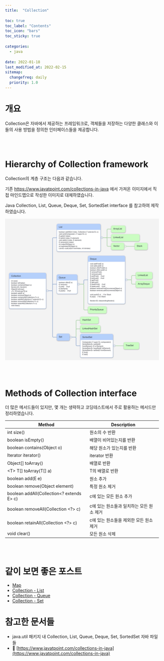 ```yaml
---
title:  "Collection"

toc: true
toc_label: "Contents"
toc_icon: "bars"
toc_sticky: true

categories:
  - java

date: 2022-01-18
last_modified_at: 2022-02-15
sitemap:
  changefreq: daily
  priority: 1.0
---
```


# 개요

 Collection은 자바에서 제공하는 프레임워크로, 객체들을 저장하는 다양한 클래스와 이들의 사용 방법을 정의한 인터페이스들을 제공합니다.

<br><br>


# Hierarchy of Collection framework

 Collection의 계층 구조는 다음과 같습니다.

기존 https://www.javatpoint.com/collections-in-java 에서 가져온 이미지에서 직접 마인드맵으로 작성한 이미지로 대체하였습니다.

Java Collection, List, Queue, Deque, Set, SortedSet interface 를 참고하여 제작하였습니다.

![Collection](../../assets/images/2022-01-18-java_collection/Collection-16449055108191.jpg)

<br><br>

# Methods of Collection interface

더 많은 메서드들이 있지만, 몇 개는 생략하고 코딩테스트에서 주로 활용하는 메서드만 정리하였습니다.

| Method                                    | Description                               |
| ----------------------------------------- | ----------------------------------------- |
| int size()                                | 원소의 수 반환                            |
| boolean isEmpty()                         | 배열이 비어있는지를 반환                  |
| boolean contains(Object o)                | 해당 원소가 있는지를 반환                 |
| Iterator iterator()                       | iterator 반환                             |
| Object[] toArray()                        | 배열로 반환                               |
| \<T> T[] toArray(T[] a)                   | T의 배열로 반환                           |
| boolean add(E e)                          | 원소 추가                                 |
| boolean remove(Object element)            | 특정 원소 제거                            |
| boolean addAll(Collection<? extends E> c) | c에 있는 모든 원소 추가                   |
| boolean removeAll(Collection <?> c)       | c에 있는 원소들과 일치하는 모든 원소 제거 |
| boolean retainAll(Collection <?> c)       | c에 있는 원소들을 제외한 모든 원소 제거   |
| void clear()                              | 모든 원소 삭제                            |

<br><br>

# 같이 보면 좋은 포스트

* [Map](../java_map)
* [Collection - List](../java_collection_list)
* [Collection - Queue](../java_collection_queue)
* [Collection - Set](../java_collection_set)

# 참고한 문서들

- java.util 패키지 내 Collection, List, Queue, Deque, Set, SortedSet 자바 파일들
- 📄 [https://www.javatpoint.com/collections-in-java](https://www.javatpoint.com/collections-in-java)